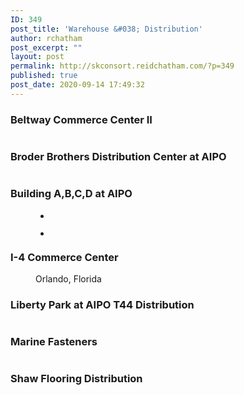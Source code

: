 ```yaml
---
ID: 349
post_title: 'Warehouse &#038; Distribution'
author: rchatham
post_excerpt: ""
layout: post
permalink: http://skconsort.reidchatham.com/?p=349
published: true
post_date: 2020-09-14 17:49:32
---
```

<!-- wp:heading {"level":3} -->
<h3>Beltway Commerce Center II</h3>
<!-- /wp:heading -->

<!-- wp:image {"id":350,"sizeSlug":"large"} -->
<figure class="wp-block-image size-large"><img src="https://skconsort.reidchatham.com/wp-content/uploads/2020/09/Beltway-Commerce-Center-II-Orlando-Florida-1-1024x576.jpg" alt="" class="wp-image-350"/></figure>
<!-- /wp:image -->

<!-- wp:heading {"level":3} -->
<h3>Broder Brothers Distribution Center at AIPO</h3>
<!-- /wp:heading -->

<!-- wp:image {"id":351,"sizeSlug":"large"} -->
<figure class="wp-block-image size-large"><img src="https://skconsort.reidchatham.com/wp-content/uploads/2020/09/Broder-Brothers-Distribution-Center-at-AIPO-1-1024x601.jpg" alt="" class="wp-image-351"/></figure>
<!-- /wp:image -->

<!-- wp:heading {"level":3} -->
<h3>Building A,B,C,D at AIPO</h3>
<!-- /wp:heading -->

<!-- wp:gallery {"ids":[353,352]} -->
<figure class="wp-block-gallery columns-2 is-cropped"><ul class="blocks-gallery-grid"><li class="blocks-gallery-item"><figure><img src="http://skconsort.reidchatham.com/wp-content/uploads/2020/09/Buildings-D-at-AIPO-1-1024x683.jpg" alt="" data-id="353" data-full-url="http://skconsort.reidchatham.com/wp-content/uploads/2020/09/Buildings-D-at-AIPO-1.jpg" data-link="http://skconsort.reidchatham.com/?attachment_id=353" class="wp-image-353"/></figure></li><li class="blocks-gallery-item"><figure><img src="http://skconsort.reidchatham.com/wp-content/uploads/2020/09/Building-A-B-C-D-at-AIPO-1-1024x683.jpg" alt="" data-id="352" data-full-url="http://skconsort.reidchatham.com/wp-content/uploads/2020/09/Building-A-B-C-D-at-AIPO-1.jpg" data-link="http://skconsort.reidchatham.com/?attachment_id=352" class="wp-image-352"/></figure></li></ul></figure>
<!-- /wp:gallery -->

<!-- wp:heading {"level":3} -->
<h3>I-4 Commerce Center</h3>
<!-- /wp:heading -->

<!-- wp:image {"id":354,"sizeSlug":"large"} -->
<figure class="wp-block-image size-large"><img src="https://skconsort.reidchatham.com/wp-content/uploads/2020/09/I-4-Commerce-Center-Orlando-Florida-1.jpg" alt="" class="wp-image-354"/><figcaption>Orlando, Florida</figcaption></figure>
<!-- /wp:image -->

<!-- wp:heading {"level":3} -->
<h3>Liberty Park at AIPO T44 Distribution</h3>
<!-- /wp:heading -->

<!-- wp:image {"id":355,"sizeSlug":"large"} -->
<figure class="wp-block-image size-large"><img src="https://skconsort.reidchatham.com/wp-content/uploads/2020/09/Liberty-Park-at-AIPO-T44-Distribution-1-1024x683.jpg" alt="" class="wp-image-355"/></figure>
<!-- /wp:image -->

<!-- wp:heading {"level":3} -->
<h3>Marine Fasteners</h3>
<!-- /wp:heading -->

<!-- wp:image {"id":356,"sizeSlug":"large"} -->
<figure class="wp-block-image size-large"><img src="https://skconsort.reidchatham.com/wp-content/uploads/2020/09/MarineFasteners-sanford-Florida-1024x682.jpg" alt="" class="wp-image-356"/></figure>
<!-- /wp:image -->

<!-- wp:heading {"level":3} -->
<h3>Shaw Flooring Distribution</h3>
<!-- /wp:heading -->

<!-- wp:image {"id":359,"sizeSlug":"large"} -->
<figure class="wp-block-image size-large"><img src="https://skconsort.reidchatham.com/wp-content/uploads/2020/09/Shaw-Flooring-Distribution-at-AIPO-1-1024x568.jpg" alt="" class="wp-image-359"/></figure>
<!-- /wp:image -->

<!-- wp:image {"id":358,"sizeSlug":"large"} -->
<figure class="wp-block-image size-large"><img src="https://skconsort.reidchatham.com/wp-content/uploads/2020/09/Shaw-Flooring-Distribution-2-at-AIPO-1024x741.jpg" alt="" class="wp-image-358"/></figure>
<!-- /wp:image -->
